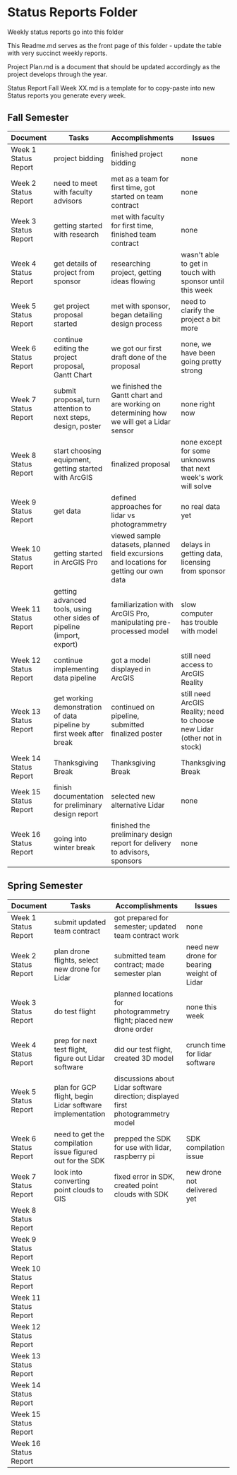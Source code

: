 # Status Reports Folder
Weekly status reports go into this folder

This Readme.md serves as the front page of this folder - update the table with very succinct weekly reports.

Project Plan.md is a document that should be updated accordingly as the project develops through the year.

Status Report Fall Week XX.md is a template for to copy-paste into new Status reports you generate every week.

## Fall Semester

| Document | Tasks | Accomplishments | Issues |
|---|---|---|---|
| Week 1 Status Report | project bidding | finished project bidding | none |
| Week 2 Status Report | need to meet with faculty advisors | met as a team for first time, got started on team contract | none |
| Week 3 Status Report | getting started with research | met with faculty for first time, finished team contract | none |
| Week 4 Status Report | get details of project from sponsor | researching project, getting ideas flowing | wasn't able to get in touch with sponsor until this week |
| Week 5 Status Report | get project proposal started | met with sponsor, began detailing design process | need to clarify the project a bit more |
| Week 6 Status Report | continue editing the project proposal, Gantt Chart | we got our first draft done of the proposal | none, we have been going pretty strong |
| Week 7 Status Report | submit proposal, turn attention to next steps, design, poster | we finished the Gantt chart and are working on determining how we will get a Lidar sensor | none right now |
| Week 8 Status Report | start choosing equipment, getting started with ArcGIS | finalized proposal | none except for some unknowns that next week's work will solve |
| Week 9 Status Report | get data | defined approaches for lidar vs photogrammetry | no real data yet |
| Week 10 Status Report | getting started in ArcGIS Pro | viewed sample datasets, planned field excursions and locations for getting our own data | delays in getting data, licensing from sponsor |
| Week 11 Status Report | getting advanced tools, using other sides of pipeline (import, export) | familiarization with ArcGIS Pro, manipulating pre-processed model | slow computer has trouble with model |
| Week 12 Status Report | continue implementing data pipeline | got a model displayed in ArcGIS | still need access to ArcGIS Reality |
| Week 13 Status Report | get working demonstration of data pipeline by first week after break | continued on pipeline, submitted finalized poster | still need ArcGIS Reality; need to choose new Lidar (other not in stock) |
| Week 14 Status Report | Thanksgiving Break | Thanksgiving Break | Thanksgiving Break |
| Week 15 Status Report | finish documentation for preliminary design report | selected new alternative Lidar | none |
| Week 16 Status Report | going into winter break | finished the preliminary design report for delivery to advisors, sponsors | none |

## Spring Semester

| Document | Tasks | Accomplishments| Issues |
|---|---|---|---|
| Week 1 Status Report | submit updated team contract | got prepared for semester; updated team contract work | none |
| Week 2 Status Report | plan drone flights, select new drone for Lidar | submitted team contract; made semester plan | need new drone for bearing weight of Lidar |
| Week 3 Status Report | do test flight | planned locations for photogrammetry flight; placed new drone order | none this week |
| Week 4 Status Report | prep for next test flight, figure out Lidar software | did our test flight, created 3D model | crunch time for lidar software |
| Week 5 Status Report | plan for GCP flight, begin Lidar software implementation | discussions about Lidar software direction; displayed first photogrammetry model |  |
| Week 6 Status Report | need to get the compilation issue figured out for the SDK | prepped the SDK for use with lidar, raspberry pi | SDK compilation issue |
| Week 7 Status Report | look into converting point clouds to GIS | fixed error in SDK, created point clouds with SDK | new drone not delivered yet |
| Week 8 Status Report | | | |
| Week 9 Status Report | | | |
| Week 10 Status Report | | | |
| Week 11 Status Report | | | |
| Week 12 Status Report | | | |
| Week 13 Status Report | | | |
| Week 14 Status Report | | | |
| Week 15 Status Report | | | |
| Week 16 Status Report | | | |
